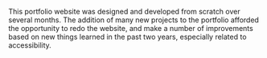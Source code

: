 This portfolio website was designed and developed from scratch over several months. The addition of many new projects to the portfolio afforded the opportunity to redo the website, and make a number of improvements based on new things learned in the past two years, especially related to accessibility. 
